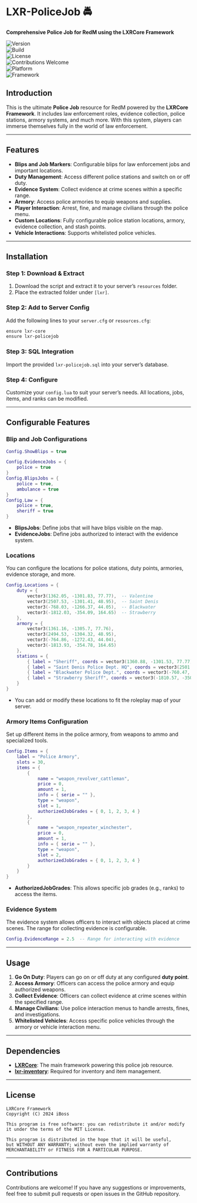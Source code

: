 # **LXR-PoliceJob** 🚔  
**Comprehensive Police Job for RedM using the LXRCore Framework**

![Version](https://img.shields.io/badge/Version-1.0.0-brightgreen)  
![Build](https://img.shields.io/badge/Build-Stable-blue)  
![License](https://img.shields.io/badge/License-MIT-green)  
![Contributions Welcome](https://img.shields.io/badge/Contributions-Welcome-orange)  
![Platform](https://img.shields.io/badge/Platform-RedM-black)  
![Framework](https://img.shields.io/badge/Framework-LXRCore-blue)

## **Introduction**  
This is the ultimate **Police Job** resource for RedM powered by the **LXRCore Framework**. It includes law enforcement roles, evidence collection, police stations, armory systems, and much more. With this system, players can immerse themselves fully in the world of law enforcement.

---

## **Features**

- **Blips and Job Markers**: Configurable blips for law enforcement jobs and important locations.
- **Duty Management**: Access different police stations and switch on or off duty.
- **Evidence System**: Collect evidence at crime scenes within a specific range.
- **Armory**: Access police armories to equip weapons and supplies.
- **Player Interaction**: Arrest, fine, and manage civilians through the police menu.
- **Custom Locations**: Fully configurable police station locations, armory, evidence collection, and stash points.
- **Vehicle Interactions**: Supports whitelisted police vehicles.

---

## **Installation**

### **Step 1: Download & Extract**
1. Download the script and extract it to your server’s `resources` folder.
2. Place the extracted folder under `[lxr]`.

### **Step 2: Add to Server Config**
Add the following lines to your `server.cfg` or `resources.cfg`:

```bash
ensure lxr-core
ensure lxr-policejob
```

### **Step 3: SQL Integration**
Import the provided `lxr-policejob.sql` into your server’s database.

### **Step 4: Configure**
Customize your `config.lua` to suit your server’s needs. All locations, jobs, items, and ranks can be modified.

---

## **Configurable Features**

### **Blip and Job Configurations**
```lua
Config.ShowBlips = true

Config.EvidenceJobs = {
    police = true
}
Config.BlipsJobs = {
    police = true, 
    ambulance = true
}
Config.Law = {
    police = true, 
    sheriff = true
}
```
- **BlipsJobs**: Define jobs that will have blips visible on the map.
- **EvidenceJobs**: Define jobs authorized to interact with the evidence system.

### **Locations**  
You can configure the locations for police stations, duty points, armories, evidence storage, and more.

```lua
Config.Locations = {
    duty = {
        vector3(1362.05, -1301.83, 77.77),  -- Valentine
        vector3(2507.53, -1301.41, 48.95),  -- Saint Denis
        vector3(-768.03, -1266.37, 44.05),  -- Blackwater
        vector3(-1812.03, -354.09, 164.65)  -- Strawberry
    },
    armory = {
        vector3(1361.16, -1305.7, 77.76),
        vector3(2494.53, -1304.32, 48.95),
        vector3(-764.86, -1272.43, 44.04),
        vector3(-1813.93, -354.78, 164.65)
    },
    stations = {
        { label = "Sheriff", coords = vector3(1360.88, -1301.53, 77.77) },
        { label = "Saint Denis Police Dept. HQ", coords = vector3(2501.83, -1309.04, 48.95) },
        { label = "Blackwater Police Dept.", coords = vector3(-760.47, -1269.14, 44.04) },
        { label = "Strawberry Sheriff", coords = vector3(-1810.57, -350.91, 164.66) }
    }
}
```
- You can add or modify these locations to fit the roleplay map of your server.

### **Armory Items Configuration**  
Set up different items in the police armory, from weapons to ammo and specialized tools.

```lua
Config.Items = {
    label = "Police Armory",
    slots = 30,
    items = {
        {
            name = "weapon_revolver_cattleman",
            price = 0,
            amount = 1,
            info = { serie = "" },
            type = "weapon",
            slot = 1,
            authorizedJobGrades = { 0, 1, 2, 3, 4 }
        },
        {
            name = "weapon_repeater_winchester",
            price = 0,
            amount = 1,
            info = { serie = "" },
            type = "weapon",
            slot = 2,
            authorizedJobGrades = { 0, 1, 2, 3, 4 }
        }
    }
}
```
- **AuthorizedJobGrades**: This allows specific job grades (e.g., ranks) to access the items.

### **Evidence System**
The evidence system allows officers to interact with objects placed at crime scenes. The range for collecting evidence is configurable.

```lua
Config.EvidenceRange = 2.5  -- Range for interacting with evidence
```

---

## **Usage**

1. **Go On Duty**: Players can go on or off duty at any configured **duty point**.
2. **Access Armory**: Officers can access the police armory and equip authorized weapons.
3. **Collect Evidence**: Officers can collect evidence at crime scenes within the specified range.
4. **Manage Civilians**: Use police interaction menus to handle arrests, fines, and investigations.
5. **Whitelisted Vehicles**: Access specific police vehicles through the armory or vehicle interaction menu.

---

## **Dependencies**
- [**LXRCore**](https://github.com/LXRCore/lxr-core): The main framework powering this police job resource.
- [**lxr-inventory**](https://github.com/LXRCore/lxr-inventory): Required for inventory and item management.

---

## **License**
```
LXRCore Framework
Copyright (C) 2024 iBoss

This program is free software: you can redistribute it and/or modify
it under the terms of the MIT License.

This program is distributed in the hope that it will be useful,
but WITHOUT ANY WARRANTY; without even the implied warranty of
MERCHANTABILITY or FITNESS FOR A PARTICULAR PURPOSE.
```

---

## **Contributions**
Contributions are welcome! If you have any suggestions or improvements, feel free to submit pull requests or open issues in the GitHub repository.
